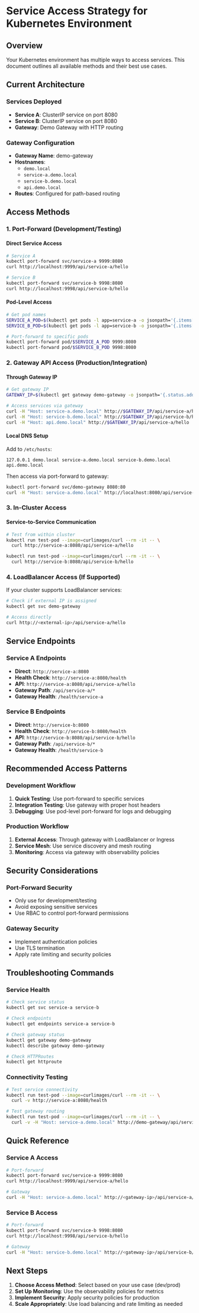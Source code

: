 # Service Access Strategy for Kubernetes Environment

## Overview

Your Kubernetes environment has multiple ways to access services. This document outlines all available methods and their best use cases.

## Current Architecture

### Services Deployed
- **Service A**: ClusterIP service on port 8080
- **Service B**: ClusterIP service on port 8080
- **Gateway**: Demo Gateway with HTTP routing

### Gateway Configuration
- **Gateway Name**: demo-gateway
- **Hostnames**: 
  - `demo.local`
  - `service-a.demo.local`
  - `service-b.demo.local`
  - `api.demo.local`
- **Routes**: Configured for path-based routing

## Access Methods

### 1. Port-Forward (Development/Testing)

#### Direct Service Access
```bash
# Service A
kubectl port-forward svc/service-a 9999:8080
curl http://localhost:9999/api/service-a/hello

# Service B
kubectl port-forward svc/service-b 9998:8080
curl http://localhost:9998/api/service-b/hello
```

#### Pod-Level Access
```bash
# Get pod names
SERVICE_A_POD=$(kubectl get pods -l app=service-a -o jsonpath='{.items[0].metadata.name}')
SERVICE_B_POD=$(kubectl get pods -l app=service-b -o jsonpath='{.items[0].metadata.name}')

# Port-forward to specific pods
kubectl port-forward pod/$SERVICE_A_POD 9999:8080
kubectl port-forward pod/$SERVICE_B_POD 9998:8080
```

### 2. Gateway API Access (Production/Integration)

#### Through Gateway IP
```bash
# Get gateway IP
GATEWAY_IP=$(kubectl get gateway demo-gateway -o jsonpath='{.status.addresses[0].value}')

# Access services via gateway
curl -H "Host: service-a.demo.local" http://$GATEWAY_IP/api/service-a/hello
curl -H "Host: service-b.demo.local" http://$GATEWAY_IP/api/service-b/hello
curl -H "Host: api.demo.local" http://$GATEWAY_IP/api/service-a/hello
```

#### Local DNS Setup
Add to `/etc/hosts`:
```
127.0.0.1 demo.local service-a.demo.local service-b.demo.local api.demo.local
```

Then access via port-forward to gateway:
```bash
kubectl port-forward svc/demo-gateway 8080:80
curl -H "Host: service-a.demo.local" http://localhost:8080/api/service-a/hello
```

### 3. In-Cluster Access

#### Service-to-Service Communication
```bash
# Test from within cluster
kubectl run test-pod --image=curlimages/curl --rm -it -- \
  curl http://service-a:8080/api/service-a/hello

kubectl run test-pod --image=curlimages/curl --rm -it -- \
  curl http://service-b:8080/api/service-b/hello
```

### 4. LoadBalancer Access (If Supported)

If your cluster supports LoadBalancer services:
```bash
# Check if external IP is assigned
kubectl get svc demo-gateway

# Access directly
curl http://<external-ip>/api/service-a/hello
```

## Service Endpoints

### Service A Endpoints
- **Direct**: `http://service-a:8080`
- **Health Check**: `http://service-a:8080/health`
- **API**: `http://service-a:8080/api/service-a/hello`
- **Gateway Path**: `/api/service-a/*`
- **Gateway Health**: `/health/service-a`

### Service B Endpoints
- **Direct**: `http://service-b:8080`
- **Health Check**: `http://service-b:8080/health`
- **API**: `http://service-b:8080/api/service-b/hello`
- **Gateway Path**: `/api/service-b/*`
- **Gateway Health**: `/health/service-b`

## Recommended Access Patterns

### Development Workflow
1. **Quick Testing**: Use port-forward to specific services
2. **Integration Testing**: Use gateway with proper host headers
3. **Debugging**: Use pod-level port-forward for logs and debugging

### Production Workflow
1. **External Access**: Through gateway with LoadBalancer or Ingress
2. **Service Mesh**: Use service discovery and mesh routing
3. **Monitoring**: Access via gateway with observability policies

## Security Considerations

### Port-Forward Security
- Only use for development/testing
- Avoid exposing sensitive services
- Use RBAC to control port-forward permissions

### Gateway Security
- Implement authentication policies
- Use TLS termination
- Apply rate limiting and security policies

## Troubleshooting Commands

### Service Health
```bash
# Check service status
kubectl get svc service-a service-b

# Check endpoints
kubectl get endpoints service-a service-b

# Check gateway status
kubectl get gateway demo-gateway
kubectl describe gateway demo-gateway

# Check HTTPRoutes
kubectl get httproute
```

### Connectivity Testing
```bash
# Test service connectivity
kubectl run test-pod --image=curlimages/curl --rm -it -- \
  curl -v http://service-a:8080/health

# Test gateway routing
kubectl run test-pod --image=curlimages/curl --rm -it -- \
  curl -v -H "Host: service-a.demo.local" http://demo-gateway/api/service-a/hello
```

## Quick Reference

### Service A Access
```bash
# Port-forward
kubectl port-forward svc/service-a 9999:8080
curl http://localhost:9999/api/service-a/hello

# Gateway
curl -H "Host: service-a.demo.local" http://<gateway-ip>/api/service-a/hello
```

### Service B Access
```bash
# Port-forward
kubectl port-forward svc/service-b 9998:8080
curl http://localhost:9998/api/service-b/hello

# Gateway
curl -H "Host: service-b.demo.local" http://<gateway-ip>/api/service-b/hello
```

## Next Steps

1. **Choose Access Method**: Select based on your use case (dev/prod)
2. **Set Up Monitoring**: Use the observability policies for metrics
3. **Implement Security**: Apply security policies for production
4. **Scale Appropriately**: Use load balancing and rate limiting as needed